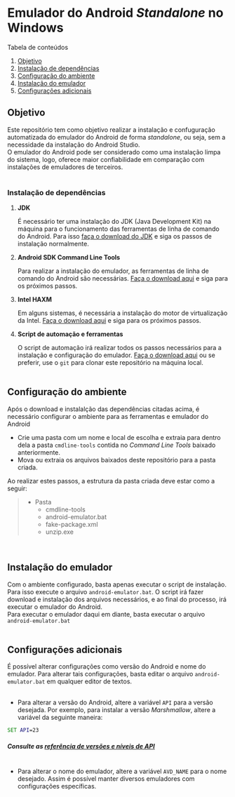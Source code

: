 # Emulador do Android _Standalone_ no Windows

Tabela de conteúdos
1. [Objetivo](#objetivo)
2. [Instalação de dependências](#instalação-de-dependências)
3. [Configuração do ambiente](#configuração-do-ambiente)
4. [Instalação do emulador](#instalação-do-emulador)
5. [Configurações adicionais](#configurações-adicionais)


## Objetivo
Este repositório tem como objetivo realizar a instalação e confuguração automatizada do emulador do Android de forma _standalone_, ou seja, sem a necessidade da instalação do Android Studio.<br>O emulador do Android pode ser considerado como uma instalação limpa do sistema, logo, oferece maior confiabilidade em comparação com instalações de emuladores de terceiros.<br><br>

### Instalação de dependências
1. **JDK**

    É necessário ter uma instalação do JDK (Java Development Kit) na máquina para o funcionamento das ferramentas de linha de comando do Android. Para isso [faça o download do JDK](https://www.oracle.com/java/technologies/javase-jdk16-downloads.html) e siga os passos de instalação normalmente.

2. **Android SDK Command Line Tools**

    Para realizar a instalação do emulador, as ferramentas de linha de comando do Android são necessárias. [Faça o download aqui](https://developer.android.com/studio#cmdline-tools) e siga para os próximos passos.
    
3. **Intel HAXM**

    Em alguns sistemas, é necessária a instalação do motor de virtualização da Intel. [Faça o download aqui](https://github.com/intel/haxm/releases/tag/v7.7.0) e siga para os próximos passos.

3. **Script de automação e ferramentas**

    O script de automação irá realizar todos os passos necessários para a instalação e configuração do emulador. [Faça o download aqui](https://github.com/Rafhack/StandaloneAndroidEmulator/archive/refs/heads/master.zip) ou se preferir, use o `git` para clonar este repositório na máquina local.<br><br>

## Configuração do ambiente
Após o download e instalalção das dependências citadas acima, é necessário configurar o ambiente para as ferramentas e emulador do Android
* Crie uma pasta com um nome e local de escolha e extraia para dentro dela a pasta `cmdline-tools` contida no _Command Line Tools_ baixado anteriormente.
* Mova ou extraia os arquivos baixados deste repositório para a pasta criada.

Ao realizar estes passos, a estrutura da pasta criada deve estar como a seguir:
> * Pasta
>    + cmdline-tools
>    + android-emulator.bat
>    + fake-package.xml
>    + unzip.exe

<br>

## Instalação do emulador
Com o ambiente configurado, basta apenas executar o script de instalação. Para isso execute o arquivo `android-emulator.bat`. O script irá fazer download e instalação dos arquivos necessários, e ao final do processo, irá executar o emulador do Android.
<br>
Para executar o emulador daqui em diante, basta executar o arquivo `android-emulator.bat`<br><br>

## Configurações adicionais
É possível alterar configurações como versão do Android e nome do emulador. Para alterar tais configurações, basta editar o arquivo `android-emulator.bat` em qualquer editor de textos.<br><br>

* Para alterar a versão do Android, altere a variável `API` para a versão desejada. Por exemplo, para instalar a versão _Marshmallow_, altere a variável da seguinte maneira:
```bat
SET API=23
```
##### Consulte as [referência de versões e níveis de API](https://source.android.com/setup/start/build-numbers#platform-code-names-versions-api-levels-and-ndk-releases)<br><br>

* Para alterar o nome do emulador, altere a variável `AVD_NAME` para o nome desejado. Assim é possível manter diversos emuladores com configurações específicas.
